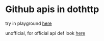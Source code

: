 # Github apis in dothttp


try in playground [here](https://ghpage.dothttp.dev/)

unofficial, for official api def look [here](https://docs.github.com/en/rest/reference/actions) 
